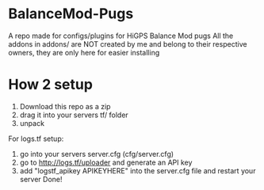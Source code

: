 # BalanceMod-Pugs
 
A repo made for configs/plugins for HiGPS Balance Mod pugs
All the addons in addons/ are NOT created by me and belong to their respective owners, they are only here for easier installing

# How 2 setup

1) Download this repo as a zip
2) drag it into your servers tf/ folder
3) unpack

For logs.tf setup:

1) go into your servers server.cfg (cfg/server.cfg)
2) go to http://logs.tf/uploader and generate an API key
3) add "logstf_apikey APIKEYHERE" into the server.cfg file and restart your server
Done!